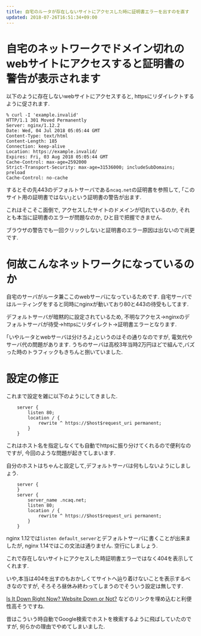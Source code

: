 ```yaml
---
title: 自宅のルータが存在しないサイトにアクセスした時に証明書エラーを出すのを直す
updated: 2018-07-26T16:51:34+09:00
---
```


# 自宅のネットワークでドメイン切れのwebサイトにアクセスすると証明書の警告が表示されます

以下のように存在しないwebサイトにアクセスすると,
httpsにリダイレクトするように促されます.

~~~
% curl -I 'example.invalid'
HTTP/1.1 301 Moved Permanently
Server: nginx/1.12.2
Date: Wed, 04 Jul 2018 05:05:44 GMT
Content-Type: text/html
Content-Length: 185
Connection: keep-alive
Location: https://example.invalid/
Expires: Fri, 03 Aug 2018 05:05:44 GMT
Cache-Control: max-age=2592000
Strict-Transport-Security: max-age=31536000; includeSubDomains; preload
Cache-Control: no-cache
~~~

するとその先443のデフォルトサーバである`ncaq.net`の証明書を参照して,
｢このサイト用の証明書ではない｣という証明書の警告が出ます.

これはそこそこ面倒で,
アクセスしたサイトのドメインが切れているのか,
それとも本当に証明書のエラーが問題なのか,
ひと目で把握できません.

ブラウザの警告でも一回クリックしないと証明書のエラー原因は出ないので尚更です.

# 何故こんなネットワークになっているのか

自宅のサーバがルータ兼ここのwebサーバになっているためです.
自宅サーバではルーティングをすると同時にnginxが動いており80と443の待受もしてます.

デフォルトサーバが暗黙的に設定されているため,
不明なアクセス→nginxのデフォルトサーバが待受→httpsにリダイレクト→証明書エラーとなります.

｢いやルータとwebサーバは分けろよ｣というのはその通りなのですが,
電気代やサーバ代の問題があります.
うちのサーバは高校3年当時2万円ほどで組んで,バズった時のトラフィックもきちんと捌いていました.

# 設定の修正

これまで設定を雑に以下のようにしてきました.

~~~nginx
    server {
        listen 80;
        location / {
            rewrite ^ https://$host$request_uri permanent;
        }
    }
~~~

これはホスト名を指定しなくても自動でhttpsに振り分けてくれるので便利なのですが,
今回のような問題が起きてしまいます.

自分のホストはちゃんと設定して,デフォルトサーバは何もしないようにしましょう.

~~~nginx
    server {
    }
    server {
        server_name .ncaq.net;
        listen 80;
        location / {
            rewrite ^ https://$host$request_uri permanent;
        }
    }
~~~

nginx 1.12では`listen default_server`とデフォルトサーバに書くことが出来ましたが,
nginx 1.14ではこの文法は通りません.
空行にしましょう.

これで存在しないサイトにアクセスした時証明書エラーではなく404を表示してくれます.

いや,本当は404を出すのもおかしくてサイトへ辿り着けないことを表示するべきなのですが,
そろそろ昼休み終わってしまうのでそういう設定は無しです.

[Is It Down Right Now? Website Down or Not?](http://www.isitdownrightnow.com/)
などのリンクを埋め込むと利便性高そうですね.

昔はこういう時自動でGoogle検索でホストを検索するように飛ばしていたのですが,
何らかの理由でやめてしまいました.
